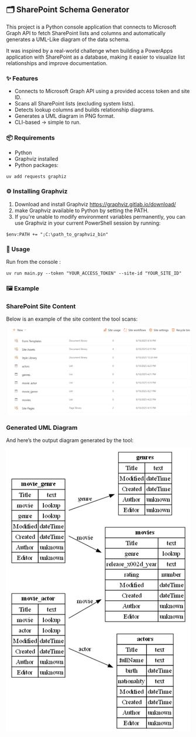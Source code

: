 ## 🗂️ SharePoint Schema Generator
This project is a Python console application that connects to Microsoft Graph API to fetch SharePoint lists and columns and automatically generates a UML-Like diagram of the data schema.

It was inspired by a real-world challenge when building a PowerApps application with SharePoint as a database, making it easier to visualize list relationships and improve documentation.

### ✨ Features
* Connects to Microsoft Graph API using a provided access token and site ID.
* Scans all SharePoint lists (excluding system lists).
* Detects lookup columns and builds relationship diagrams.
* Generates a UML diagram in PNG format.
* CLI-based → simple to run.

### 📦 Requirements
* Python 
* Graphviz installed
* Python packages: 

```
uv add requests graphiz 
```
### ⚙️ Installing Graphviz
1. Download and install Graphviz https://graphviz.gitlab.io/download/
2. make Graphviz available to Python by setting the PATH.
3. If you're unable to modify environment variables permanently, you can use Graphviz in your current PowerShell session by running:
```
$env:PATH += ";C:\path_to_graphviz_bin"
```

### 🚀 Usage
Run from the console : 

```
uv run main.py --token "YOUR_ACCESS_TOKEN" --site-id "YOUR_SITE_ID" 
```
### 🖼️ Example

### SharePoint Site Content
Below is an example of the site content the tool scans:

![SharePoint Site Content](example/site_content.PNG)

### Generated UML Diagram
And here’s the output diagram generated by the tool:

![Generated UML Diagram](example/output_uml_graph.png)
